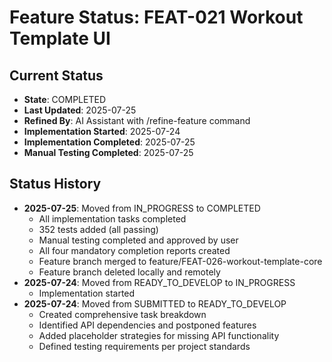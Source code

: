 # Feature Status: FEAT-021 Workout Template UI

## Current Status
- **State**: COMPLETED
- **Last Updated**: 2025-07-25
- **Refined By**: AI Assistant with /refine-feature command
- **Implementation Started**: 2025-07-24
- **Implementation Completed**: 2025-07-25
- **Manual Testing Completed**: 2025-07-25

## Status History
- **2025-07-25**: Moved from IN_PROGRESS to COMPLETED
  - All implementation tasks completed
  - 352 tests added (all passing)
  - Manual testing completed and approved by user
  - All four mandatory completion reports created
  - Feature branch merged to feature/FEAT-026-workout-template-core
  - Feature branch deleted locally and remotely
- **2025-07-24**: Moved from READY_TO_DEVELOP to IN_PROGRESS
  - Implementation started
- **2025-07-24**: Moved from SUBMITTED to READY_TO_DEVELOP
  - Created comprehensive task breakdown
  - Identified API dependencies and postponed features
  - Added placeholder strategies for missing API functionality
  - Defined testing requirements per project standards
